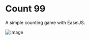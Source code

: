 # Count 99

A simple counting game with EaselJS.

![image](http://makzan.github.com/HTML5-Games-Examples/images/count99-screen.png)